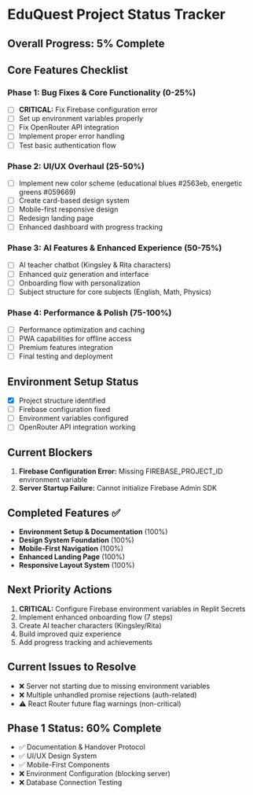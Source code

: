 
# EduQuest Project Status Tracker

## Overall Progress: 5% Complete

## Core Features Checklist

### Phase 1: Bug Fixes & Core Functionality (0-25%)
- [ ] **CRITICAL:** Fix Firebase configuration error
- [ ] Set up environment variables properly
- [ ] Fix OpenRouter API integration
- [ ] Implement proper error handling
- [ ] Test basic authentication flow

### Phase 2: UI/UX Overhaul (25-50%)
- [ ] Implement new color scheme (educational blues #2563eb, energetic greens #059669)
- [ ] Create card-based design system
- [ ] Mobile-first responsive design
- [ ] Redesign landing page
- [ ] Enhanced dashboard with progress tracking

### Phase 3: AI Features & Enhanced Experience (50-75%)
- [ ] AI teacher chatbot (Kingsley & Rita characters)
- [ ] Enhanced quiz generation and interface
- [ ] Onboarding flow with personalization
- [ ] Subject structure for core subjects (English, Math, Physics)

### Phase 4: Performance & Polish (75-100%)
- [ ] Performance optimization and caching
- [ ] PWA capabilities for offline access
- [ ] Premium features integration
- [ ] Final testing and deployment

## Environment Setup Status
- [x] Project structure identified
- [ ] Firebase configuration fixed
- [ ] Environment variables configured
- [ ] OpenRouter API integration working

## Current Blockers
1. **Firebase Configuration Error:** Missing FIREBASE_PROJECT_ID environment variable
2. **Server Startup Failure:** Cannot initialize Firebase Admin SDK

## Completed Features ✅
- **Environment Setup & Documentation** (100%)
- **Design System Foundation** (100%)
- **Mobile-First Navigation** (100%)
- **Enhanced Landing Page** (100%)
- **Responsive Layout System** (100%)

## Next Priority Actions
1. **CRITICAL:** Configure Firebase environment variables in Replit Secrets
2. Implement enhanced onboarding flow (7 steps)
3. Create AI teacher characters (Kingsley/Rita)
4. Build improved quiz experience
5. Add progress tracking and achievements

## Current Issues to Resolve
- ❌ Server not starting due to missing environment variables
- ❌ Multiple unhandled promise rejections (auth-related)
- ⚠️ React Router future flag warnings (non-critical)

## Phase 1 Status: 60% Complete
- ✅ Documentation & Handover Protocol
- ✅ UI/UX Design System
- ✅ Mobile-First Components
- ❌ Environment Configuration (blocking server)
- ❌ Database Connection Testing
